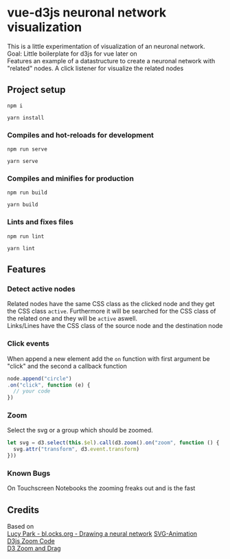 # vue-d3js neuronal network visualization

This is a little experimentation of visualization of an neuronal network.  
Goal: Little boilerplate for d3js for vue later on  
Features an example of a datastructure to create a neuronal network with "related" nodes. A click listener for visualize the related nodes

## Project setup
```
npm i

yarn install
```

### Compiles and hot-reloads for development
```
npm run serve

yarn serve
```

### Compiles and minifies for production
```
npm run build

yarn build
```

### Lints and fixes files
```
npm run lint

yarn lint
```

## Features

### Detect active nodes

Related nodes have the same CSS class as the clicked node and they get the CSS class `active`.
Furthermore it will be searched for the CSS class of the related one and they will be `active` aswell.  
Links/Lines have the CSS class of the source node and the destination node

### Click events

When append a new element add the `on` function with first argument be "click" and the second a callback function

````javascript
node.append("circle")
.on("click", function (e) {
  // your code
})
````

### Zoom

Select the svg or a group which should be zoomed. 

````javascript
let svg = d3.select(this.$el).call(d3.zoom().on("zoom", function () {
  svg.attr("transform", d3.event.transform)
}))
````

### Known Bugs

On Touchscreen Notebooks the zooming freaks out and is the fast

## Credits

Based on   
[Lucy Park - bl.ocks.org - Drawing a neural network](https://bl.ocks.org/e9t/6073cd95c2a515a9f0ba)
[SVG-Animation](https://blog.fullstackdigital.com/creating-an-animated-dashed-line-background-with-svg-and-css-170f89f47000)  
[D3js Zoom Code](https://coderwall.com/p/psogia/simplest-way-to-add-zoom-pan-on-d3-js)  
[D3 Zoom and Drag](https://bl.ocks.org/mbostock/6123708)
 
